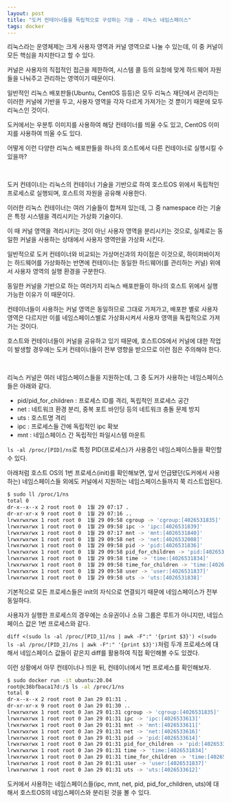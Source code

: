 ```yaml
---
layout: post
title: "도커 컨테이너들을 독립적으로 구성하는 기술 - 리눅스 네임스페이스"
tags: docker
---
```


리눅스라는 운영체제는 크게 사용자 영역과 커널 영역으로 나눌 수 있는데, 이 중 커널이 모든 핵심을 차지한다고 할 수 있다.

커널은 사용자의 직접적인 접근을 제한하여, 시스템 콜 등의 요청에 맞게 하드웨어 자원들을 나눠주고 관리하는 영역이기 때문이다.

일반적인 리눅스 배포판들(Ubuntu, CentOS 등등)은 모두 리눅스 재단에서 관리하는 이러한 커널에 기반을 두고, 사용자 영역을 각자 다르게 가져가는 것 뿐이기 때문에 모두 리눅스인 것이다.

도커에서는 우분투 이미지를 사용하여 해당 컨테이너를 띄울 수도 있고, CentOS 이미지를 사용하여 띄울 수도 있다.

어떻게 이런 다양한 리눅스 배포판들을 하나의 호스트에서 다른 컨테이너로 실행시킬 수 있을까?

<br>

도커 컨테이너는 리눅스의 컨테이너 기술을 기반으로 하여 호스트OS 위에서 독립적인 프로세스로 실행되며, 호스트의 자원을 공유해 사용한다.

이러한 리눅스 컨테이너는 여러 기술들이 합쳐져 있는데, 그 중 namespace 라는 기술은 특정 시스템을 격리시키는 가상화 기술이다.

이 때 커널 영역을 격리시키는 것이 아닌 사용자 영역을 분리시키는 것으로, 실제로는 동일한 커널을 사용하는 상태에서 사용자 영역만을 가상화 시킨다.

일반적으로 도커 컨테이너와 비교되는 가상머신과의 차이점은 이것으로, 하이퍼바이저는 하드웨어를 가상화하는 반면에 컨테이너는 동일한 하드웨어(를 관리하는 커널) 위에서 사용자 영역의 실행 환경을 구분한다.

동일한 커널을 기반으로 하는 여러가지 리눅스 배포판들이 하나의 호스트 위에서 실행 가능한 이유가 이 때문이다.

컨테이너들이 사용하는 커널 영역은 동일하므로 그대로 가져가고, 배포판 별로 사용자 영역은 다르지만 이를 네임스페이스별로 가상화시켜서 사용자 영역을 독립적으로 가져가는 것이다.

호스트와 컨테이너들이 커널을 공유하고 있기 때문에, 호스트OS에서 커널에 대한 작업이 발생할 경우에는 도커 컨테이너들이 전부 영향을 받으므로 이런 점은 주의해야 한다.

<br>

리눅스 커널은 여러 네임스페이스들을 지원하는데, 그 중 도커가 사용하는 네임스페이스들은 아래와 같다.

- pid/pid_for_children : 프로세스 ID를 격리, 독립적인 프로세스 공간
- net : 네트워크 환경 분리, 중복 포트 바인딩 등의 네트워크 충돌 문제 방지
- uts : 호스트명 격리
- ipc : 프로세스들 간에 독립적인 ipc 확보
- mnt : 네임스페이스 간 독립적인 파일시스템 마운트

```ls -al /proc/[PID]/ns```로 특정 PID(프로세스)가 사용중인 네임스페이스들을 확인할 수 있다.

아래처럼 호스트 OS의 1번 프로세스(init)를 확인해보면, 앞서 언급됐던(도커에서 사용하는) 네임스페이스들 외에도 커널에서 지원하는 네임스페이스들까지 쭉 리스트업된다.

```bash
$ sudo ll /proc/1/ns
total 0
dr-x--x--x 2 root root 0  1월 29 07:17 .
dr-xr-xr-x 9 root root 0  1월 29 07:16 ..
lrwxrwxrwx 1 root root 0  1월 29 09:58 cgroup -> 'cgroup:[4026531835]'
lrwxrwxrwx 1 root root 0  1월 29 09:58 ipc -> 'ipc:[4026531839]'
lrwxrwxrwx 1 root root 0  1월 29 07:17 mnt -> 'mnt:[4026531840]'
lrwxrwxrwx 1 root root 0  1월 29 09:58 net -> 'net:[4026532008]'
lrwxrwxrwx 1 root root 0  1월 29 09:58 pid -> 'pid:[4026531836]'
lrwxrwxrwx 1 root root 0  1월 29 09:58 pid_for_children -> 'pid:[4026531836]'
lrwxrwxrwx 1 root root 0  1월 29 09:58 time -> 'time:[4026531834]'
lrwxrwxrwx 1 root root 0  1월 29 09:58 time_for_children -> 'time:[4026531834]'
lrwxrwxrwx 1 root root 0  1월 29 09:58 user -> 'user:[4026531837]'
lrwxrwxrwx 1 root root 0  1월 29 09:58 uts -> 'uts:[4026531838]'
```

기본적으로 모든 프로세스들은 init의 자식으로 연결되기 때문에 네임스페이스가 전부 동일하다.

사용자가 실행한 프로세스의 경우에는 소유권이나 소유 그룹은 루트가 아니지만, 네임스페이스 값은 1번 프로세스와 같다.

```diff <(sudo ls -al /proc/[PID_1]/ns | awk -F":" '{print $3}') <(sudo ls -al /proc/[PID_2]/ns | awk -F":" '{print $3}')```처럼 두개 프로세스에 대해서 네임스페이스 값들이 같은지 diff를 활용하여 직접 확인해볼 수도 있겠다.

이런 상황에서 아무 컨테이너나 띄운 뒤, 컨테이너에서 1번 프로세스를 확인해보자.

```bash
$ sudo docker run -it ubuntu:20.04
root@c38bfbaca17d:/$ ls -al /proc/1/ns
total 0
dr-x--x--x 2 root root 0 Jan 29 01:31 .
dr-xr-xr-x 9 root root 0 Jan 29 01:30 ..
lrwxrwxrwx 1 root root 0 Jan 29 01:31 cgroup -> 'cgroup:[4026531835]'
lrwxrwxrwx 1 root root 0 Jan 29 01:31 ipc -> 'ipc:[4026533613]'
lrwxrwxrwx 1 root root 0 Jan 29 01:31 mnt -> 'mnt:[4026533611]'
lrwxrwxrwx 1 root root 0 Jan 29 01:31 net -> 'net:[4026533616]'
lrwxrwxrwx 1 root root 0 Jan 29 01:31 pid -> 'pid:[4026533614]'
lrwxrwxrwx 1 root root 0 Jan 29 01:31 pid_for_children -> 'pid:[4026533614]'
lrwxrwxrwx 1 root root 0 Jan 29 01:31 time -> 'time:[4026531834]'
lrwxrwxrwx 1 root root 0 Jan 29 01:31 time_for_children -> 'time:[4026531834]'
lrwxrwxrwx 1 root root 0 Jan 29 01:31 user -> 'user:[4026531837]'
lrwxrwxrwx 1 root root 0 Jan 29 01:31 uts -> 'uts:[4026533612]'
```

도커에서 사용하는 네임스페이스들(ipc, mnt, net, pid, pid_for_children, uts)에 대해서 호스트OS의 네임스페이스와 분리된 것을 볼 수 있다.